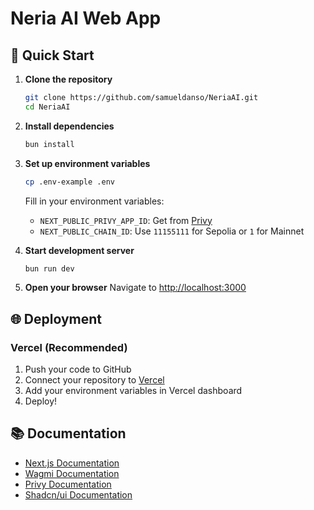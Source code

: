 # Neria AI Web App

## 🚀 Quick Start

1. **Clone the repository**

    ```bash
    git clone https://github.com/samueldanso/NeriaAI.git
    cd NeriaAI
    ```

2. **Install dependencies**

    ```bash
    bun install
    ```

3. **Set up environment variables**

    ```bash
    cp .env-example .env
    ```

    Fill in your environment variables:

    - `NEXT_PUBLIC_PRIVY_APP_ID`: Get from [Privy](https://dashboard.privy.io/)
    - `NEXT_PUBLIC_CHAIN_ID`: Use `11155111` for Sepolia or `1` for Mainnet

4. **Start development server**

    ```bash
    bun run dev
    ```

5. **Open your browser**
   Navigate to [http://localhost:3000](http://localhost:3000)

## 🌐 Deployment

### Vercel (Recommended)

1. Push your code to GitHub
2. Connect your repository to [Vercel](https://vercel.com)
3. Add your environment variables in Vercel dashboard
4. Deploy!

## 📚 Documentation

-   [Next.js Documentation](https://nextjs.org/docs)
-   [Wagmi Documentation](https://wagmi.sh)
-   [Privy Documentation](https://docs.privy.io/basics/react/installation)
-   [Shadcn/ui Documentation](https://ui.shadcn.com)
